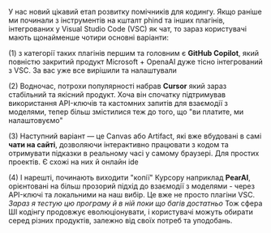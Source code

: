<!--
date: 2024-10-05T13:05:09
-->

У нас новий цікавий етап розвитку помічників для кодингу. Якщо раніше ми починали з інструментів на кшталт phind та інших плагінів, інтегрованих у Visual Studio Code (VSC) як чат, то зараз користувачі мають щонайменше чотири основні варіанти:

(1) з категорії таких плагінів першим та головним є **GitHub Copilot**, який повністю закритий продукт Microsoft + OpenaAI дуже тісно інтегрований з VSC. За вас уже все вирішили та налаштували

(2) Водночас, потрохи популярності набрав **Cursor**  який зараз стабільний та якісний продукт. Хоча він спочатку підтримував використання API-ключів та кастомних запитів для взаємодії з моделями, тепер більш змістилися теж до того, що "ви платите, ми налаштовуємо"

(3) Наступний варіант  — це Canvas або Artifact, які вже вбудовані в самі **чати на сайті**, дозволяючи інтерактивно працювати з кодом та отримувати підказки в реальному часі у самому браузері. Для простих проектів. Є схожі на них й онлайн ide

(4) І нарешті, починають виходити "копії" Курсору наприклад **PearAI**, орієнтовані на більш прозорий підхід до взаємодії з моделями - через API-ключі та локальними на наш вибір. Це вже не просто плагіни VSC. _Зараз я тестую цю програму й в ній поки що багів достатньо_ 
Тож сфера ШІ кодінгу продовжує еволюціонувати, і користувачі можуть обирати серед різних продуктів, залежно від своїх потреб та уподобань.